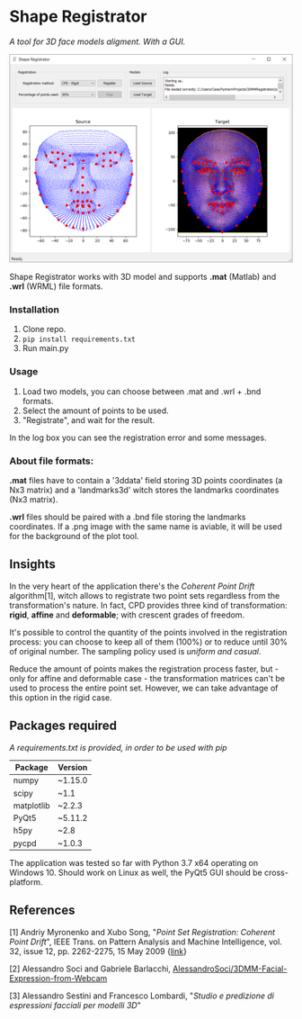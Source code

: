 # Shape Registrator

*A tool for 3D face models aligment. With a GUI.*

![Application screenshot](https://github.com/rickie95/3DMMRegistration/blob/master/resources/gitScreen1.png)

Shape Registrator works with 3D model and supports **.mat** (Matlab) and **.wrl** (WRML) file formats.

### Installation

1. Clone repo.
2. `pip install requirements.txt`
3. Run main.py

### Usage

1. Load two models, you can choose between .mat and .wrl + .bnd formats.
2. Select the amount of points to be used.
3. "Registrate", and wait for the result.

In the log box you can see the registration error and some messages.

### About file formats:

**.mat** files have to contain a '3ddata' field storing 3D points coordinates (a Nx3 matrix) and a 'landmarks3d' witch stores the landmarks coordinates (Nx3 matrix).

**.wrl** files should be paired with a .bnd file storing the landmarks coordinates. If a .png image with the same name is aviable, it will be used for the background of the plot tool.

## Insights

In the very heart of the application there's the *Coherent Point Drift* algorithm[1], witch allows to registrate two point sets regardless from the transformation's nature.
In fact, CPD provides three kind of transformation: **rigid**, **affine** and **deformable**; with crescent grades of freedom.

It's possible to control the quantity of the points involved in the registration process: you can choose to keep all of them (100%) or to reduce until 30% of original number. The sampling policy used is *uniform and casual*.

Reduce the amount of points makes  the registration process faster, but - only for affine and deformable case - the transformation matrices can't be used to process the entire point set. However, we can take advantage of this option in the rigid case.

## Packages required
*A requirements.txt is provided, in order to be used with pip*

Package | Version
--------|--------
numpy   | ~1.15.0
scipy   | ~1.1
matplotlib| ~2.2.3
PyQt5| ~5.11.2
h5py| ~2.8
pycpd| ~1.0.3

The application was tested so far with Python 3.7 x64 operating on Windows 10. Should work on Linux as well, the PyQt5 GUI should be cross-platform.

## References
[1] Andriy Myronenko and Xubo Song, "*Point Set Registration: Coherent Point Drift*",  IEEE Trans. on Pattern Analysis and Machine Intelligence, vol. 32, issue 12, pp. 2262-2275, 15 May 2009 {[link](https://arxiv.org/pdf/0905.2635.pdf)}

[2] Alessandro Soci and Gabriele Barlacchi, [AlessandroSoci/3DMM-Facial-Expression-from-Webcam](https://github.com/AlessandroSoci/3DMM-Facial-Expression-from-Webcam)

[3] Alessandro Sestini and Francesco Lombardi, "*Studio e predizione di espressioni facciali per modelli 3D*"
